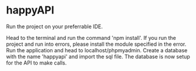 # happyAPI

Run the project on your preferrable IDE.

Head to the terminal and run the command 'npm install'. If you run the project and run into errors, please install the module specified in the error.
Run the application and head to localhost/phpmyadmin. Create a database with the name 'happyapi' and import the sql file. The database is now setup for the API to make calls.
